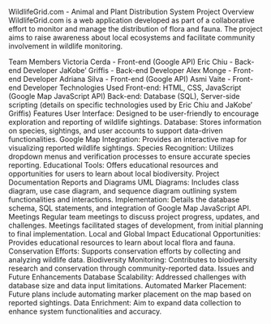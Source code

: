 WildlifeGrid.com - Animal and Plant Distribution System
Project Overview
WildlifeGrid.com is a web application developed as part of a collaborative effort to monitor and manage the distribution of flora and fauna. The project aims to raise awareness about local ecosystems and facilitate community involvement in wildlife monitoring.

Team Members
Victoria Cerda - Front-end (Google API)
Eric Chiu - Back-end Developer
JaKobe’ Griffis - Back-end Developer
Alex Monge - Front-end Developer
Adriana Silva - Front-end (Google API)
Asmi Vaite - Front-end Developer
Technologies Used
Front-end: HTML, CSS, JavaScript (Google Map JavaScript API)
Back-end: Database (SQL), Server-side scripting (details on specific technologies used by Eric Chiu and JaKobe’ Griffis)
Features
User Interface: Designed to be user-friendly to encourage exploration and reporting of wildlife sightings.
Database: Stores information on species, sightings, and user accounts to support data-driven functionalities.
Google Map Integration: Provides an interactive map for visualizing reported wildlife sightings.
Species Recognition: Utilizes dropdown menus and verification processes to ensure accurate species reporting.
Educational Tools: Offers educational resources and opportunities for users to learn about local biodiversity.
Project Documentation
Reports and Diagrams
UML Diagrams: Includes class diagram, use case diagram, and sequence diagram outlining system functionalities and interactions.
Implementation: Details the database schema, SQL statements, and integration of Google Map JavaScript API.
Meetings
Regular team meetings to discuss project progress, updates, and challenges.
Meetings facilitated stages of development, from initial planning to final implementation.
Local and Global Impact
Educational Opportunities: Provides educational resources to learn about local flora and fauna.
Conservation Efforts: Supports conservation efforts by collecting and analyzing wildlife data.
Biodiversity Monitoring: Contributes to biodiversity research and conservation through community-reported data.
Issues and Future Enhancements
Database Scalability: Addressed challenges with database size and data input limitations.
Automated Marker Placement: Future plans include automating marker placement on the map based on reported sightings.
Data Enrichment: Aim to expand data collection to enhance system functionalities and accuracy.
